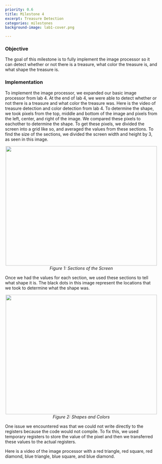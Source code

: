 ```yaml
---
priority: 0.6
title: Milestone 4
excerpt: Treasure Detection
categories: milestones
background-image: lab1-cover.png

---
```

### Objective
The goal of this milestone is to fully implement the image processor so it can detect whether or not there is a treasure, what color the treasure is, and what shape the treasure is.

### Implementation
To implement the image processor, we expanded our basic image processor from lab 4. At the end of lab 4, we were able to detect whether or not there is a treasure and what color the treasure was. Here is the video of treasure detection and color detection from lab 4. To determine the shape, we took pixels from the top, middle and bottom of the image and pixels from the left, center, and right of the image. We compared these pixels to eachother to determine the shape. To get these pixels, we divided the screen into a grid like so, and averaged the values from these sections. To find the size of the sections, we divided the screen width and height by 3, as seen in this image.

<p align="center">
  <img src="pulse-3400.github.io/images/Screen Shot 2018-11-29 at 2.33.53 PM.png" width="500px" height="394px"/><br/>
      <i>Figure 1: Sections of the Screen</i>
</p>

Once we had the values for each section, we used these sections to tell what shape it is. The black dots in this image represent the locations that we took to determine what the shape was.

<p align="center">
  <img src="pulse-3400.github.io/images/Screen Shot 2018-11-29 at 2.33.41 PM.png" width="500px" height="394px"/><br/>
      <i>Figure 2: Shapes and Colors</i>
</p>

One issue we encountered was that we could not write directly to the registers because the code would not compile. To fix this, we used temporary registers to store the value of the pixel and then we transferred these values to the actual registers. 

Here is a video of the image processor with a red triangle, red square, red diamond, blue triangle, blue square, and blue diamond. 

